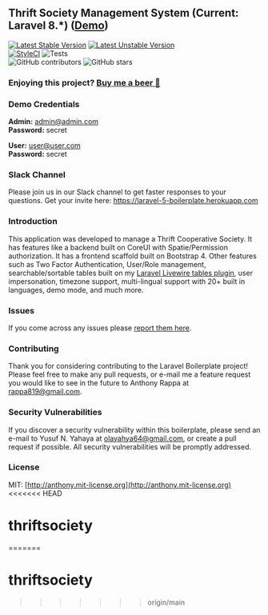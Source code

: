 ## Thrift Society Management System (Current: Laravel 8.*) ([Demo](https://demo.laravel-boilerplate.com))

[![Latest Stable Version](https://poser.pugx.org/olamida/thriftsociety/v/stable)](https://packagist.org/packages/rappasoft/laravel-boilerplate)
[![Latest Unstable Version](https://poser.pugx.org/rappasoft/laravel-boilerplate/v/unstable)](https://packagist.org/packages/rappasoft/laravel-boilerplate) 
<br/>
[![StyleCI](https://styleci.io/repos/30171828/shield?style=plastic)](https://github.styleci.io/repos/30171828)
![Tests](https://github.com/olamida/thriftsociety/workflows/Tests/badge.svg?branch=master)
<br/>
![GitHub contributors](https://img.shields.io/github/contributors/olamida/thriftsociety.svg)
![GitHub stars](https://img.shields.io/github/stars/rappasoft/laravel-boilerplate.svg?style=social)

### Enjoying this project? [Buy me a beer 🍺](https://www.buymeacoffee.com/olanda)

### Demo Credentials

**Admin:** admin@admin.com  
**Password:** secret

**User:** user@user.com  
**Password:** secret


### Slack Channel

Please join us in our Slack channel to get faster responses to your questions. Get your invite here: https://laravel-5-boilerplate.herokuapp.com

### Introduction

This application was developed to manage a Thrift Cooperative Society. It has features like a backend built on CoreUI with Spatie/Permission authorization. It has a frontend scaffold built on Bootstrap 4. Other features such as Two Factor Authentication, User/Role management, searchable/sortable tables built on my [Laravel Livewire tables plugin](https://github.com/rappasoft/laravel-livewire-tables), user impersonation, timezone support, multi-lingual support with 20+ built in languages, demo mode, and much more.

### Issues

If you come across any issues please [report them here](https://github.com/olamida/thriftsociety/issues).

### Contributing

Thank you for considering contributing to the Laravel Boilerplate project! Please feel free to make any pull requests, or e-mail me a feature request you would like to see in the future to Anthony Rappa at rappa819@gmail.com.

### Security Vulnerabilities

If you discover a security vulnerability within this boilerplate, please send an e-mail to Yusuf N. Yahaya at olayahya64@gmail.com, or create a pull request if possible. All security vulnerabilities will be promptly addressed.

### License

MIT: [http://anthony.mit-license.org](http://anthony.mit-license.org)
<<<<<<< HEAD
# thriftsociety  
=======
# thriftsociety
>>>>>>> origin/main
